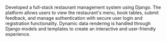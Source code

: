 Developed a full-stack restaurant management system using Django. The platform allows users to view the restaurant's menu, book tables, submit feedback, and manage authentication with secure user login and registration functionality. Dynamic data rendering is handled through Django models and templates to create an interactive and user-friendly experience.
